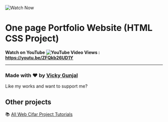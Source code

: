 ![Watch Now](./img/Design.jpg)
# One page Portfolio Website (HTML CSS Project)
**Watch on YouTube ![YouTube Video Views](https://img.shields.io/youtube/views/ZFQkb26UD1Y?style=social) : https://youtu.be/ZFQkb26UD1Y**

---

### Made with ❤️ by [Vicky Gunjal](https://www.instagram.com/vicky_gunjal02/)

Like my works and want to support me?

## Other projects

📚 [All Web Cifar Project Tutorials](https://github.com/ShaifArfan/wc-project-tutorials)
  


